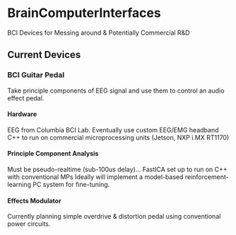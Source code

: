 # BrainComputerInterfaces
BCI Devices for Messing around & Potentially Commercial R&D

## Current Devices

### BCI Guitar Pedal
Take principle components of EEG signal and use them to control an audio effect pedal.
#### Hardware
EEG from Columbia BCI Lab. Eventually use custom EEG/EMG headband
C++ to run on commercial microprocessing units (Jetson, NXP i.MX RT1170)
#### Principle Component Analysis
Must be pseudo-realtime (sub-100us delay)... 
FastICA set up to run on C++ with conventional MPs
Ideally will implement a model-based reinforcement-learning PC system for fine-tuning.
#### Effects Modulator
Currently planning simple overdrive & distortion pedal using conventional power circuits.

